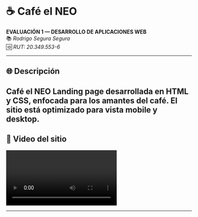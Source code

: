 # ☕ Café el NEO

**EVALUACIÓN 1 — DESARROLLO DE APLICACIONES WEB**  
📚 _Rodrigo Segura Segura_  
🆔 _RUT: 20.349.553-6_

---

## 🌐 Descripción

**Café el NEO** Landing page desarrollada en HTML y CSS, enfocada para los amantes del café. El sitio está optimizado para vista **mobile** y **desktop**.
---


## 📸 Video del sitio



![Test](./src/videos/gif_prueba.mp4)



---



